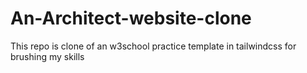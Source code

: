 # An-Architect-website-clone
This repo is clone of an w3school practice template in tailwindcss for brushing my skills
